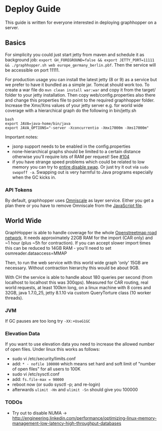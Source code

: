 # Deploy Guide

This guide is written for everyone interested in deploying graphhopper on a server.
 
## Basics
 
For simplicity you could just start jetty from maven and schedule it as background job: 
`export GH_FOREGROUND=false && export JETTY_PORT=11111 && ./graphhopper.sh web europe_germany_berlin.pbf`. 
Then the service will be accessible on port 11111.

For production usage you can install the latest jetty (8 or 9) as a service but we prefer to have it bundled as a 
simple jar. Tomcat should work too. To create a war file do `mvn clean install war:war` and copy it from the target/ 
folder to your jetty installation. Then copy web/config.properties also there and change this properties 
file to point to the required graphhopper folder. Increase the Xmx/Xms values of your jetty server e.g. 
for world wide coverage with a hierarchical graph do the following in bin/jetty.sh
```
bash
export JAVA=java-home/bin/java
export JAVA_OPTIONS="-server -Xconcurrentio -Xmx17000m -Xms17000m"
```

Important notes:

 * jsonp support needs to be enabled in the config.properties
 * none-hierarchical graphs should be limited to a certain distance otherwise you'll require lots of RAM per request! See [#104](https://github.com/graphhopper/graphhopper/issues/104)
 * if you have strange speed problems which could be related to low memory you can try to [entire disable swap](http://askubuntu.com/questions/103915/how-do-i-configure-swappiness). Or just try it out via `sudo swapoff -a`. Swapping out is very harmful to Java programs especially when the GC kicks in.

### API Tokens

By default, graphhopper uses [Omniscale](http://omniscale.com/) as layer service. 
Either you get a plan there or you have to remove Omniscale from the [JavaScript file](https://github.com/graphhopper/graphhopper/blob/master/web/src/main/webapp/js/main.js). 
 
## World Wide 

GraphHopper is able to handle coverage for the whole [Openstreetmap road network](http://planet.osm.org/). 
It needs approximately 22GB RAM for the import (CAR only) and ~1 hour (plus ~5h for contraction). 
If you can accept slower import times this can be reduced to 14GB RAM - you'll need to set osmreader.dataaccess=MMAP

Then, to run the web service with this world wide graph 'only' 15GB are necessary. Without contraction hierarchy 
this would be about 9GB.

With CH the service is able to handle about 180 queries per second (from localhost to localhost this was 300qps). 
Measured for CAR routing, real world requests, at least 100km long, on a linux machine with 8 cores and 32GB, 
java 1.7.0_25, jetty 8.1.10 via custom QueryTorture class (10 worker threads).

### JVM

If GC pauses are too long try `-XX:+UseG1GC`

### Elevation Data 

If you want to use elevation data you need to increase the allowed number of open files. Under linux this works as follows:

 * sudo vi /etc/security/limits.conf
 * add: `* - nofile 100000`
   which means set hard and soft limit of "number of open files" for all users to 100K
 * sudo vi /etc/sysctl.conf
 * add: `fs.file-max = 90000`
 * reboot now (or sudo sysctl -p; and re-login)
 * afterwards `ulimit -Hn` and `ulimit -Sn` should give you 100000


### TODOs

 * Try out to disable NUMA -> http://engineering.linkedin.com/performance/optimizing-linux-memory-management-low-latency-high-throughput-databases